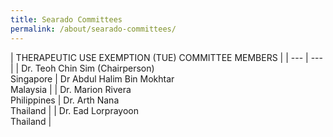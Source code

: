 ```yaml
---
title: Searado Committees
permalink: /about/searado-committees/
---
```

| THERAPEUTIC USE EXEMPTION (TUE) COMMITTEE MEMBERS | 
| --- | --- |
| Dr. Teoh Chin Sim (Chairperson)<br>Singapore | Dr Abdul Halim Bin Mokhtar<br>Malaysia |
| Dr. Marion Rivera<br>Philippines | Dr. Arth Nana<br>Thailand |
| Dr. Ead Lorprayoon<br>Thailand |
